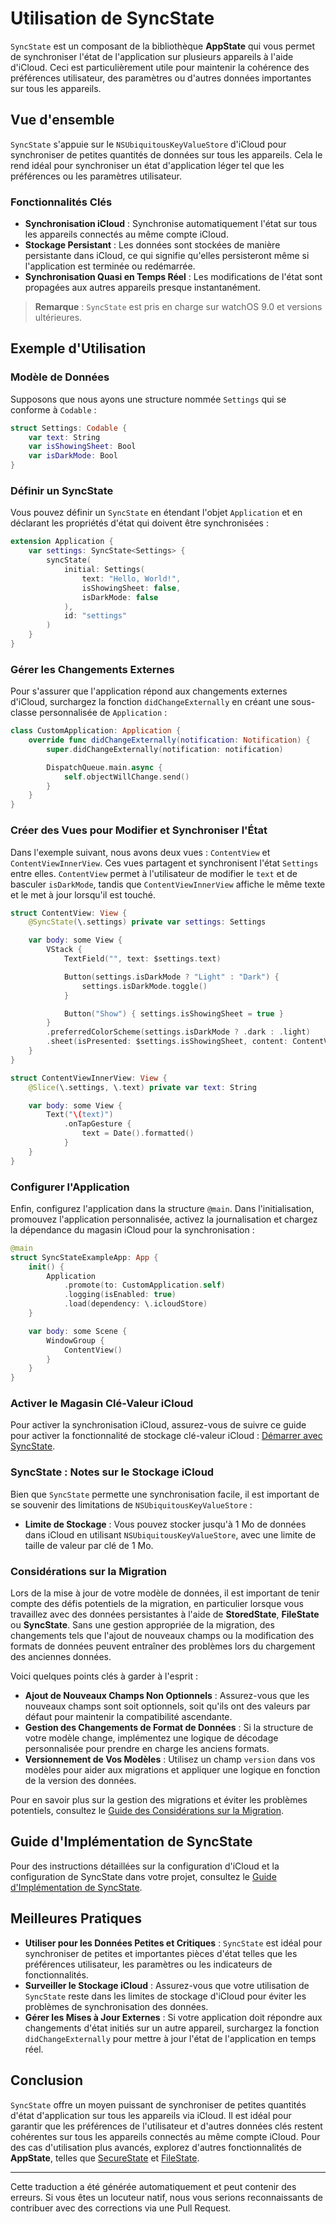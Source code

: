 # Utilisation de SyncState

`SyncState` est un composant de la bibliothèque **AppState** qui vous permet de synchroniser l'état de l'application sur plusieurs appareils à l'aide d'iCloud. Ceci est particulièrement utile pour maintenir la cohérence des préférences utilisateur, des paramètres ou d'autres données importantes sur tous les appareils.

## Vue d'ensemble

`SyncState` s'appuie sur le `NSUbiquitousKeyValueStore` d'iCloud pour synchroniser de petites quantités de données sur tous les appareils. Cela le rend idéal pour synchroniser un état d'application léger tel que les préférences ou les paramètres utilisateur.

### Fonctionnalités Clés

- **Synchronisation iCloud** : Synchronise automatiquement l'état sur tous les appareils connectés au même compte iCloud.
- **Stockage Persistant** : Les données sont stockées de manière persistante dans iCloud, ce qui signifie qu'elles persisteront même si l'application est terminée ou redémarrée.
- **Synchronisation Quasi en Temps Réel** : Les modifications de l'état sont propagées aux autres appareils presque instantanément.

> **Remarque** : `SyncState` est pris en charge sur watchOS 9.0 et versions ultérieures.

## Exemple d'Utilisation

### Modèle de Données

Supposons que nous ayons une structure nommée `Settings` qui se conforme à `Codable` :

```swift
struct Settings: Codable {
    var text: String
    var isShowingSheet: Bool
    var isDarkMode: Bool
}
```

### Définir un SyncState

Vous pouvez définir un `SyncState` en étendant l'objet `Application` et en déclarant les propriétés d'état qui doivent être synchronisées :

```swift
extension Application {
    var settings: SyncState<Settings> {
        syncState(
            initial: Settings(
                text: "Hello, World!",
                isShowingSheet: false,
                isDarkMode: false
            ),
            id: "settings"
        )
    }
}
```

### Gérer les Changements Externes

Pour s'assurer que l'application répond aux changements externes d'iCloud, surchargez la fonction `didChangeExternally` en créant une sous-classe personnalisée de `Application` :

```swift
class CustomApplication: Application {
    override func didChangeExternally(notification: Notification) {
        super.didChangeExternally(notification: notification)

        DispatchQueue.main.async {
            self.objectWillChange.send()
        }
    }
}
```

### Créer des Vues pour Modifier et Synchroniser l'État

Dans l'exemple suivant, nous avons deux vues : `ContentView` et `ContentViewInnerView`. Ces vues partagent et synchronisent l'état `Settings` entre elles. `ContentView` permet à l'utilisateur de modifier le `text` et de basculer `isDarkMode`, tandis que `ContentViewInnerView` affiche le même texte et le met à jour lorsqu'il est touché.

```swift
struct ContentView: View {
    @SyncState(\.settings) private var settings: Settings

    var body: some View {
        VStack {
            TextField("", text: $settings.text)

            Button(settings.isDarkMode ? "Light" : "Dark") {
                settings.isDarkMode.toggle()
            }

            Button("Show") { settings.isShowingSheet = true }
        }
        .preferredColorScheme(settings.isDarkMode ? .dark : .light)
        .sheet(isPresented: $settings.isShowingSheet, content: ContentViewInnerView.init)
    }
}

struct ContentViewInnerView: View {
    @Slice(\.settings, \.text) private var text: String

    var body: some View {
        Text("\(text)")
            .onTapGesture {
                text = Date().formatted()
            }
    }
}
```

### Configurer l'Application

Enfin, configurez l'application dans la structure `@main`. Dans l'initialisation, promouvez l'application personnalisée, activez la journalisation et chargez la dépendance du magasin iCloud pour la synchronisation :

```swift
@main
struct SyncStateExampleApp: App {
    init() {
        Application
            .promote(to: CustomApplication.self)
            .logging(isEnabled: true)
            .load(dependency: \.icloudStore)
    }

    var body: some Scene {
        WindowGroup {
            ContentView()
        }
    }
}
```

### Activer le Magasin Clé-Valeur iCloud

Pour activer la synchronisation iCloud, assurez-vous de suivre ce guide pour activer la fonctionnalité de stockage clé-valeur iCloud : [Démarrer avec SyncState](starting-to-use-syncstate.md).

### SyncState : Notes sur le Stockage iCloud

Bien que `SyncState` permette une synchronisation facile, il est important de se souvenir des limitations de `NSUbiquitousKeyValueStore` :

- **Limite de Stockage** : Vous pouvez stocker jusqu'à 1 Mo de données dans iCloud en utilisant `NSUbiquitousKeyValueStore`, avec une limite de taille de valeur par clé de 1 Mo.

### Considérations sur la Migration

Lors de la mise à jour de votre modèle de données, il est important de tenir compte des défis potentiels de la migration, en particulier lorsque vous travaillez avec des données persistantes à l'aide de **StoredState**, **FileState** ou **SyncState**. Sans une gestion appropriée de la migration, des changements tels que l'ajout de nouveaux champs ou la modification des formats de données peuvent entraîner des problèmes lors du chargement des anciennes données.

Voici quelques points clés à garder à l'esprit :
- **Ajout de Nouveaux Champs Non Optionnels** : Assurez-vous que les nouveaux champs sont soit optionnels, soit qu'ils ont des valeurs par défaut pour maintenir la compatibilité ascendante.
- **Gestion des Changements de Format de Données** : Si la structure de votre modèle change, implémentez une logique de décodage personnalisée pour prendre en charge les anciens formats.
- **Versionnement de Vos Modèles** : Utilisez un champ `version` dans vos modèles pour aider aux migrations et appliquer une logique en fonction de la version des données.

Pour en savoir plus sur la gestion des migrations et éviter les problèmes potentiels, consultez le [Guide des Considérations sur la Migration](migration-considerations.md).

## Guide d'Implémentation de SyncState

Pour des instructions détaillées sur la configuration d'iCloud et la configuration de SyncState dans votre projet, consultez le [Guide d'Implémentation de SyncState](syncstate-implementation.md).

## Meilleures Pratiques

- **Utiliser pour les Données Petites et Critiques** : `SyncState` est idéal pour synchroniser de petites et importantes pièces d'état telles que les préférences utilisateur, les paramètres ou les indicateurs de fonctionnalités.
- **Surveiller le Stockage iCloud** : Assurez-vous que votre utilisation de `SyncState` reste dans les limites de stockage d'iCloud pour éviter les problèmes de synchronisation des données.
- **Gérer les Mises à Jour Externes** : Si votre application doit répondre aux changements d'état initiés sur un autre appareil, surchargez la fonction `didChangeExternally` pour mettre à jour l'état de l'application en temps réel.

## Conclusion

`SyncState` offre un moyen puissant de synchroniser de petites quantités d'état d'application sur tous les appareils via iCloud. Il est idéal pour garantir que les préférences de l'utilisateur et d'autres données clés restent cohérentes sur tous les appareils connectés au même compte iCloud. Pour des cas d'utilisation plus avancés, explorez d'autres fonctionnalités de **AppState**, telles que [SecureState](usage-securestate.md) et [FileState](usage-filestate.md).

---
Cette traduction a été générée automatiquement et peut contenir des erreurs. Si vous êtes un locuteur natif, nous vous serions reconnaissants de contribuer avec des corrections via une Pull Request.
